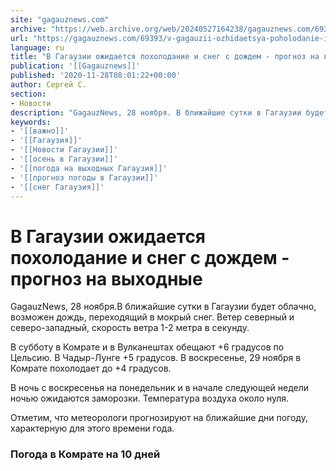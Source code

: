 ```yaml
---
site: "gagauznews.com"
archive: "https://web.archive.org/web/20240527164238/gagauznews.com/69393/v-gagauzii-ozhidaetsya-poholodanie-i-sneg-s-dozhdem-prognoz-na-vyhodnye.html"
url: "https://gagauznews.com/69393/v-gagauzii-ozhidaetsya-poholodanie-i-sneg-s-dozhdem-prognoz-na-vyhodnye.html"
language: ru
title: "В Гагаузии ожидается похолодание и снег с дождем - прогноз на выходные"
publication: '[[Gagauznews]]'
published: '2020-11-28T08:01:22+00:00'
author: Сергей С.
section:
- Новости
description: "GagauzNews, 28 ноября. В ближайшие сутки в Гагаузии будет облачно, возможен дождь, переходящий в мокрый снег. Ветер северный и северо-западный, скорость ветра 1-2 метра в секунду. В субботу в Комрате и в Вулканештах обещают +6 градусов по Цельсию. В Чадыр-Лунге +5 градусов. В воскресенье, 29 ноября в Комрате похолодает до +4 градусов. В ночь с воскресенья на понедельник и в начале следующей недели ночью ожидаются заморозки. Температура воздуха около нуля. Отметим, что метеорологи прогнозируют на ближайшие дни погоду, характерную для этого времени года. Погода в Комрате на 10 дней"
keywords:
- '[[важно]]'
- '[[Гагаузия]]'
- '[[Новости Гагаузии]]'
- '[[осень в Гагаузии]]'
- '[[погода на выходных Гагаузия]]'
- '[[прогноз погоды в Гагаузии]]'
- '[[снег Гагаузия]]'
---
```


# В Гагаузии ожидается похолодание и снег с дождем - прогноз на выходные

GagauzNews, 28 ноября.В ближайшие сутки в Гагаузии будет облачно, возможен дождь, переходящий в мокрый снег. Ветер северный и северо-западный, скорость ветра 1-2 метра в секунду.

В субботу в Комрате и в Вулканештах обещают +6 градусов по Цельсию. В Чадыр-Лунге +5 градусов. В воскресенье, 29 ноября в Комрате похолодает до +4 градусов.

В ночь с воскресенья на понедельник и в начале следующей недели ночью ожидаются заморозки. Температура воздуха около нуля.

Отметим, что метеорологи прогнозируют на ближайшие дни погоду, характерную для этого времени года.

### Погода в Комрате на 10 дней